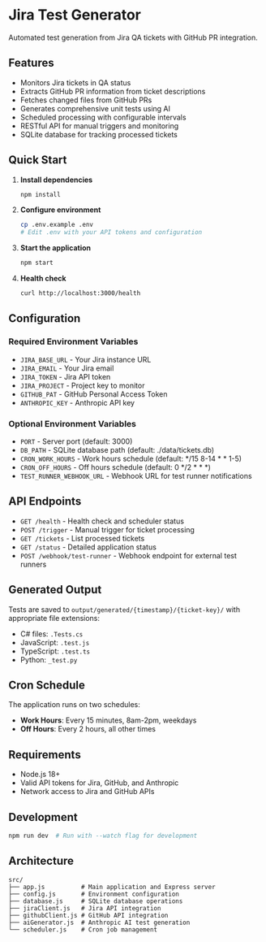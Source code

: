 # Jira Test Generator

Automated test generation from Jira QA tickets with GitHub PR integration.

## Features

- Monitors Jira tickets in QA status
- Extracts GitHub PR information from ticket descriptions
- Fetches changed files from GitHub PRs
- Generates comprehensive unit tests using AI
- Scheduled processing with configurable intervals
- RESTful API for manual triggers and monitoring
- SQLite database for tracking processed tickets

## Quick Start

1. **Install dependencies**
   ```bash
   npm install
   ```

2. **Configure environment**
   ```bash
   cp .env.example .env
   # Edit .env with your API tokens and configuration
   ```

3. **Start the application**
   ```bash
   npm start
   ```

4. **Health check**
   ```bash
   curl http://localhost:3000/health
   ```

## Configuration

### Required Environment Variables

- `JIRA_BASE_URL` - Your Jira instance URL
- `JIRA_EMAIL` - Your Jira email
- `JIRA_TOKEN` - Jira API token
- `JIRA_PROJECT` - Project key to monitor
- `GITHUB_PAT` - GitHub Personal Access Token
- `ANTHROPIC_KEY` - Anthropic API key

### Optional Environment Variables

- `PORT` - Server port (default: 3000)
- `DB_PATH` - SQLite database path (default: ./data/tickets.db)
- `CRON_WORK_HOURS` - Work hours schedule (default: */15 8-14 * * 1-5)
- `CRON_OFF_HOURS` - Off hours schedule (default: 0 */2 * * *)
- `TEST_RUNNER_WEBHOOK_URL` - Webhook URL for test runner notifications

## API Endpoints

- `GET /health` - Health check and scheduler status
- `POST /trigger` - Manual trigger for ticket processing
- `GET /tickets` - List processed tickets
- `GET /status` - Detailed application status
- `POST /webhook/test-runner` - Webhook endpoint for external test runners

## Generated Output

Tests are saved to `output/generated/{timestamp}/{ticket-key}/` with appropriate file extensions:

- C# files: `.Tests.cs`
- JavaScript: `.test.js`
- TypeScript: `.test.ts`
- Python: `_test.py`

## Cron Schedule

The application runs on two schedules:

- **Work Hours**: Every 15 minutes, 8am-2pm, weekdays
- **Off Hours**: Every 2 hours, all other times

## Requirements

- Node.js 18+
- Valid API tokens for Jira, GitHub, and Anthropic
- Network access to Jira and GitHub APIs

## Development

```bash
npm run dev  # Run with --watch flag for development
```

## Architecture

```
src/
├── app.js          # Main application and Express server
├── config.js       # Environment configuration
├── database.js     # SQLite database operations
├── jiraClient.js   # Jira API integration
├── githubClient.js # GitHub API integration
├── aiGenerator.js  # Anthropic AI test generation
└── scheduler.js    # Cron job management
```